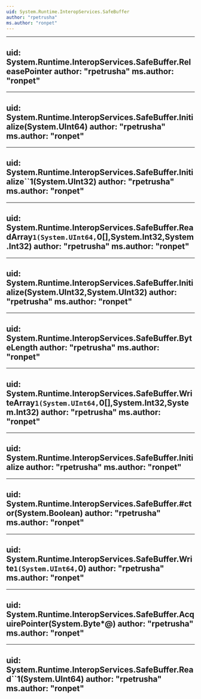 ```yaml
---
uid: System.Runtime.InteropServices.SafeBuffer
author: "rpetrusha"
ms.author: "ronpet"
---
```


---
uid: System.Runtime.InteropServices.SafeBuffer.ReleasePointer
author: "rpetrusha"
ms.author: "ronpet"
---

---
uid: System.Runtime.InteropServices.SafeBuffer.Initialize(System.UInt64)
author: "rpetrusha"
ms.author: "ronpet"
---

---
uid: System.Runtime.InteropServices.SafeBuffer.Initialize``1(System.UInt32)
author: "rpetrusha"
ms.author: "ronpet"
---

---
uid: System.Runtime.InteropServices.SafeBuffer.ReadArray``1(System.UInt64,``0[],System.Int32,System.Int32)
author: "rpetrusha"
ms.author: "ronpet"
---

---
uid: System.Runtime.InteropServices.SafeBuffer.Initialize(System.UInt32,System.UInt32)
author: "rpetrusha"
ms.author: "ronpet"
---

---
uid: System.Runtime.InteropServices.SafeBuffer.ByteLength
author: "rpetrusha"
ms.author: "ronpet"
---

---
uid: System.Runtime.InteropServices.SafeBuffer.WriteArray``1(System.UInt64,``0[],System.Int32,System.Int32)
author: "rpetrusha"
ms.author: "ronpet"
---

---
uid: System.Runtime.InteropServices.SafeBuffer.Initialize
author: "rpetrusha"
ms.author: "ronpet"
---

---
uid: System.Runtime.InteropServices.SafeBuffer.#ctor(System.Boolean)
author: "rpetrusha"
ms.author: "ronpet"
---

---
uid: System.Runtime.InteropServices.SafeBuffer.Write``1(System.UInt64,``0)
author: "rpetrusha"
ms.author: "ronpet"
---

---
uid: System.Runtime.InteropServices.SafeBuffer.AcquirePointer(System.Byte*@)
author: "rpetrusha"
ms.author: "ronpet"
---

---
uid: System.Runtime.InteropServices.SafeBuffer.Read``1(System.UInt64)
author: "rpetrusha"
ms.author: "ronpet"
---
